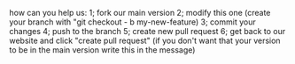 how can you help us:
1; fork our main version
2; modify this one (create your branch with "git checkout - b my-new-feature)
3; commit your changes
4; push to the branch
5; create new pull request
6; get back to our website and click "create pull request" (if you don't want that your version to be in the main version write this in the message)
